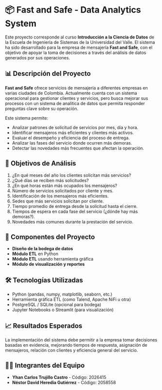 # 📦 Fast and Safe - Data Analytics System

Este proyecto corresponde al curso **Introducción a la Ciencia de Datos** de la Escuela de Ingeniería de Sistemas de la Universidad del Valle. El sistema ha sido desarrollado para la empresa de mensajería **Fast and Safe**, con el objetivo de apoyar la toma de decisiones a través del análisis de datos generados por sus operaciones.

## 📊 Descripción del Proyecto

**Fast and Safe** ofrece servicios de mensajería a diferentes empresas en varias ciudades de Colombia. Actualmente cuenta con un sistema operacional para gestionar clientes y servicios, pero busca mejorar sus procesos con un sistema de analítica de datos que permita responder preguntas clave sobre su operación.

Este sistema permite:

- Analizar patrones de solicitud de servicios por mes, día y hora.
- Identificar mensajeros más eficientes y clientes más activos.
- Evaluar el desempeño y eficiencia del proceso de entrega.
- Analizar las fases del servicio donde ocurren más demoras.
- Detectar las novedades más frecuentes que afectan la operación.

## 📌 Objetivos de Análisis

1. ¿En qué meses del año los clientes solicitan más servicios?
2. ¿Qué días se reciben más solicitudes?
3. ¿En qué horas están más ocupados los mensajeros?
4. Número de servicios solicitados por cliente y mes.
5. Identificación de los mensajeros más eficientes.
6. Sedes que más servicios solicitan por cliente.
7. Tiempo promedio de entrega desde la solicitud hasta el cierre.
8. Tiempos de espera en cada fase del servicio (¿dónde hay más demoras?).
9. Novedades más comunes durante la prestación del servicio.

## 🧱 Componentes del Proyecto

- **Diseño de la bodega de datos**  
- **Módulo ETL** en Python  
- **Módulo ETL** usando herramienta gráfica  
- **Módulo de visualización y reportes**

## 🛠️ Tecnologías Utilizadas

- Python (pandas, numpy, matplotlib, seaborn, etc.)
- Herramienta gráfica ETL (como Talend, Apache NiFi u otra)
- PostgreSQL / SQLite (opcional para bodega)
- Jupyter Notebooks o Streamlit (para visualización)


## 📈 Resultados Esperados

La implementación del sistema debe permitir a la empresa tomar decisiones basadas en evidencia, mejorando tiempos de respuesta, asignación de mensajeros, relación con clientes y eficiencia general del servicio.


## 👨‍💻 Integrantes del Equipo

- **Yhan Carlos Trujillo Castro** - Código: 2026415  
- **Néstor David Heredia Gutiérrez** - Código: 2058558
